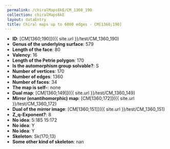 ```yaml
--- 
 permalink: /chiralMaps6kE/CM_1360_190 
 collection: chiralMaps6kE
 layout: dataEntry
 title: Chiral maps up to 6000 edges - CM[1360;190]
---
```


- **ID**: [CM[1360;190]]({{ site.url }}/test/CM_1360_190)
- **Genus of the underlying surface**: 579
- **Length of the face**: 80
- **Valency**: 16
- **Length of the Petrie polygon**: 170
- **Is the automorphism group solvable?**: S
- **Number of vertices**: 170
- **Number of edges**: 1360
- **Number of faces**: 34
- **The map is self-**: none
- **Dual map**: [CM[1360;149]]({{ site.url }}/test/CM_1360_149)
- **Mirror (enantihomorphic) map**: [CM[1360;172]]({{ site.url }}/test/CM_1360_172)
- **Dual of the mirror image**: [CM[1360;151]]({{ site.url }}/test/CM_1360_151)
- **Z_q-Exponent?**: 8
- **No idea**:  5:185 15:172
- **No idea**: Y
- **No idea**: Y
- **Skeleton**: Sk(170;13)
- **Some other kind of skeleton**: nan
